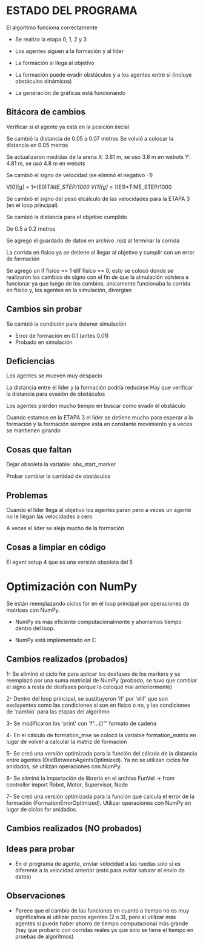 # ESTADO DEL PROGRAMA

El algoritmo funciona correctamente

- Se realiza la etapa 0, 1, 2 y 3

- Los agentes siguen a la formación y al líder

- La formación si llega al objetivo

- La formación puede evadir obstáculos y a los agentes entre sí (incluye obstáculos dinámicos)

- La generación de gráficas está funcionando

## Bitácora de cambios 
Verificar si el agente ya está en la posición inicial

Se cambió la distancia de 0.05 a 0.07 metros
Se volvió a colocar la distancia en 0.05 metros

Se actualizaron medidas de la arena
X: 3.81 m, se usó 3.8 m en webots
Y: 4.81 m, se usó 4.8 m en webots

Se cambió el signo de velocidad (se eliminó el negativo -1)

V[0][g] = 1*(E0)*TIME_STEP/1000
V[1][g] = 1*(E1)*TIME_STEP/1000 

Se cambió el signo del peso elcálculo de las velocidades para la ETAPA 3 (en el loop principal)

Se cambió la distancia para el objetivo cumplido

De 0.5 a 0.2 metros

Se agregó el guardado de datos en archivo .npz al terminar la corrida

La corrida en físico ya se detiene al llegar al objetivo y cumplir con un error de formación

Se agregó un if fisico == 1 elif fisico == 0, esto se colocó donde se realizaron los cambios de signo con el fin de que la simulación volviera a funcionar ya que luego de los cambios, únicamente funcionaba la corrida en físico y, los agentes en la simulación, divergían



## Cambios sin probar 
Se cambió la condición para detener simulación
- Error de formación en 0.1 (antes 0.01)     
- Probado en simulación

    
## Deficiencias

Los agentes se mueven muy despacio

La distancia entre el líder y la formación podría reducirse
Hay que verificar la distancia para evasión de obstáculos

Los agentes pierden mucho tiempo en buscar como evadir el obstáculo

Cuando estamos en la ETAPA 3 el líder se detiene mucho para esperar a la formación y la formación siempre está en constante movimiento y a veces se mantienen girando 


## Cosas que faltan

Dejar obsoleta la variable: obs_start_marker

Probar cambiar la cantidad de obstáculos


## Problemas

Cuando el líder llega al objetivo los agentes paran pero a veces un agente no le llegan las velocidades a cero


A veces el líder se aleja mucho de la formación


## Cosas a limpiar en código

El agent setup 4 que es una versión obsoleta del 5

# Optimización con NumPy 

Se están reemplazando ciclos for en el loop principal por operaciones de matrices con NumPy.

- NumPy es más eficiente computacionalmente y ahorramos tiempo dentro del loop.

- NumPy está implementado en C

## Cambios realizados (probados)

1- Se eliminó el ciclo for para aplicar los desfases de los markers y se reemplazó por una suma matricial de NumPy (probado, se tuvo que cambiar el signo a resta de desfases porque lo coloqué mal anteriormente)

2- Dentro del loop principal, se sustituyeron 'if' por 'elif' que son excluyentes como las condiciones si son en físico o no, y las condiciones de 'cambio' para las etapas del algoritmo

3- Se modificaron los 'print' con 'f"...{}"' formato de cadena

4- En el cálculo de formation_mse se colocó la variable formation_matrix en lugar de volver a calcular la matriz de formación

5- Se creó una versión optimizada para la función del cálculo de la distancia entre agentes (DistBetweenAgentsOptimized). Ya no se utilizan ciclos for anidados, se utilizan operaciones con NumPy. 

6- Se eliminó la importación de librería en el archivo FunVel -> from controller import Robot, Motor, Supervisor, Node

7- Se creó una versión optimizada para la función que calcula el error de la formación (FormationErrorOptimized). Utilizar operaciones con NumPy en lugar de ciclos for anidados. 

## Cambios realizados (NO probados)

## Ideas para probar

- En el programa de agente, enviar velocidad a las ruedas solo si es diferente a la velocidad anterior (esto para evitar saturar el envío de datos)

## Observaciones

- Parece que el cambio de las funciones en cuanto a tiempo no es muy significativa al utilizar pocos agentes (2 o 3), pero al utilizar más agentes si puede haber ahorro de tiempo computacional más grande (hay que probarlo con corridas reales ya que solo se tiene el tiempo en pruebas de algoritmos)


